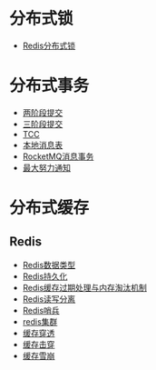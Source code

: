 # 分布式锁
- <a href="../../pages/JavaWeb/distribution/lock/Redis分布式锁.md">Redis分布式锁</a>

# 分布式事务
- <a href="../../pages/JavaWeb/distribution/transaction/两阶段提交.md">两阶段提交</a>
- <a href="../../pages/JavaWeb/distribution/transaction/三阶段提交.md">三阶段提交</a>
- <a href="../../pages/JavaWeb/distribution/transaction/TCC.md">TCC</a>
- <a href="../../pages/JavaWeb/distribution/transaction/本地消息表.md">本地消息表</a>
- <a href="../../pages/JavaWeb/distribution/transaction/RocketMQ消息事务.md">RocketMQ消息事务</a>
- <a href="../../pages/JavaWeb/distribution/transaction/最大努力通知.md">最大努力通知</a>

# 分布式缓存
## Redis
- <a href="../../pages/JavaWeb/distribution/cache/Redis/Redis数据类型.md">Redis数据类型</a>
- <a href="../../pages/JavaWeb/distribution/cache/Redis/Redis持久化.md">Redis持久化</a>
- <a href="../../pages/JavaWeb/distribution/cache/Redis/Redis缓存过期处理与内存淘汰机制.md">Redis缓存过期处理与内存淘汰机制</a>
- <a href="../../pages/JavaWeb/distribution/cache/Redis/Redis读写分离.md">Redis读写分离</a>
- <a href="../../pages/JavaWeb/distribution/cache/Redis/Redis哨兵.md">Redis哨兵</a>
- <a href="../../pages/JavaWeb/distribution/cache/Redis/redis集群.md">redis集群</a>
- <a href="../../pages/JavaWeb/distribution/cache/Redis/缓存穿透.md">缓存穿透</a>
- <a href="../../pages/JavaWeb/distribution/cache/Redis/缓存击穿.md">缓存击穿</a>
- <a href="../../pages/JavaWeb/distribution/cache/Redis/缓存雪崩.md">缓存雪崩</a>
